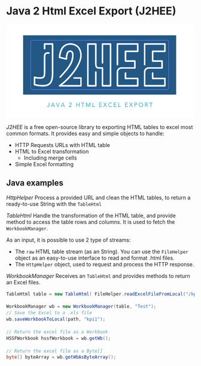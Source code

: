# Java 2 Html Excel Export (J2HEE)
![Logo](img/logo.png)

*J2HEE* is a free open-source library to exporting HTML tables to excel most common formats. It provides easy and simple objects to handle:

- HTTP Requests URLs with HTML table
- HTML to Excel transformation
    - Including merge cells
- Simple Excel formatting

## Java examples
*HttpHelper*
Process a provided URL and clean the HTML tables, to return a ready-to-use String with the `TableHtml`

*TableHtml*
Handle the transformation of the HTML table, and provide method to access the table rows and columns. It is used to fetch the `WorkbookManager`.

As an input, it is possible to use 2 type of streams:
- The `raw` HTML table stream (as an String). You can use the `FileHelper` object as an easy-to-use interface to read and format .html files.
- The `HttpHelper` object, used to request and process the HTTP response. 

*WorkbookManager*
Receives an `TableHtml` and provides methods to return an Excel files.


```java
TableHtml table = new TableHtml( FileHelper.readExcelFileFromLocal("/kpi1.html"), false, true);

WorkbookManager wb = new WorkbookManager(table, "Test");
// Save the Excel to a .xls file
wb.saveWorkbookToLocal(path, "kpi1");

// Return the excel file as a Workbook
HSSFWorkbook hssfWorkbook = wb.getWb();

// Return the excel file as a Byte[]
byte[] byteArray = wb.getWbAsByteArray();
```